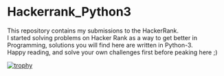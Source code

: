 # Hackerrank_Python3
This repository contains my submissions to the HackerRank.  
I started solving problems on Hacker Rank as a way to get better in Programming, solutions you will find here are written in Python-3.  
Happy reading, and solve your own challenges first before peaking here ;)

[![trophy](https://github-profile-trophy.vercel.app/?username=ryo-ma&theme=onedark)](https://github.com/ryo-ma/github-profile-trophy)
